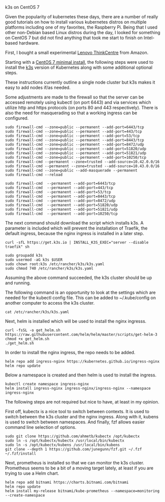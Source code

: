 k3s on CentOS 7

Given the popularity of kubernetes these days, there are a number of really good tutorials on how to install various kubernetes distros on multiple platforms including one of my favorites, the Raspberry Pi.  Being that I used other non-Debian based Linux distros during the day, I looked for something on CentOS 7 but did not find anything that took me start to finish on Intel-based hardware.

First, I bought a small experimental [Lenovo ThinkCentre](https://www.amazon.com/dp/B07G4LVZQZ/ref=cfb_at_prodpg) from Amazon.

Starting with a [CentOS 7 minimal install](http://mirror.centos.iad1.serverforge.org/7.8.2003/isos/x86_64/CentOS-7-x86_64-Minimal-2003.iso), the following steps were used to install the [k3s](https://k3s.io/) version of Kubernetes along with some additional optional steps.

These instructions currently outline a single node cluster but k3s makes it easy to add nodes if/as needed.

Some adjustments are made to the firewall so that the server can be accessed remotely using kubectl (on port 6443)  and via services which utilize http and https protocols (on ports 80 and 443 respectively).
There is also the need for masquerading so that a working ingress can be configured.
```
sudo firewall-cmd --zone=public --permanent --add-port=6443/tcp
sudo firewall-cmd --zone=public --permanent --add-port=443/tcp
sudo firewall-cmd --zone=public --permanent --add-port=53/tcp
sudo firewall-cmd --zone=public --permanent --add-port=8443/tcp
sudo firewall-cmd --zone=public --permanent --add-port=8472/udp
sudo firewall-cmd --zone=public --permanent --add-port=51820/udp
sudo firewall-cmd --zone=public --permanent --add-port=51821/udp
sudo firewall-cmd --zone=public --permanent --add-port=10250/tcp
sudo firewall-cmd --permanent --zone=trusted --add-source=10.42.0.0/16
sudo firewall-cmd --permanent --zone=trusted --add-source=10.43.0.0/16
sudo firewall-cmd --zone=public --add-masquerade --permanent
sudo firewall-cmd --reload
```

```
sudo firewall-cmd  --permanent --add-port=6443/tcp
sudo firewall-cmd  --permanent --add-port=443/tcp
sudo firewall-cmd  --permanent --add-port=53/tcp
sudo firewall-cmd  --permanent --add-port=8443/tcp
sudo firewall-cmd  --permanent --add-port=8472/udp
sudo firewall-cmd  --permanent --add-port=51820/udp
sudo firewall-cmd  --permanent --add-port=51821/udp
sudo firewall-cmd  --permanent --add-port=10250/tcp
```

The next command should download the script which installs k3s.  A parameter is included which will prevent the installation of Traefik, the default ingress, because the nginx ingress is installed in a later step.
```
curl -sfL https://get.k3s.io | INSTALL_K3S_EXEC="server --disable traefik" sh
```

```
sudo groupadd k3s
sudo usermod -aG k3s $USER
sudo chown root:k3s /etc/rancher/k3s/k3s.yaml
sudo chmod 740 /etc/rancher/k3s/k3s.yaml
```

Assuming the above command succeeded, the k3s cluster should be up and running.

The following command is an opportunity to look at the settings which are needed for the kubectl config file.  This can be added to ~/.kube/config on another computer to access the k3s cluster.
```
cat /etc/rancher/k3s/k3s.yaml
```

Next, helm is installed which will be used to install the nginx ingresss.
```
curl -fsSL -o get_helm.sh https://raw.githubusercontent.com/helm/helm/master/scripts/get-helm-3
chmod +x get_helm.sh 
./get_helm.sh
```

In order to install the nginx ingress, the repo needs to be added.
```
helm repo add ingress-nginx https://kubernetes.github.io/ingress-nginx
helm repo update
```

Below a namespace is created and then helm is used to install the ingress.
```
kubectl create namespace ingress-nginx 
helm install ingress-nginx ingress-nginx/ingress-nginx --namespace ingress-nginx
```

The following steps are not required but nice to have, at least in my opinion.

First off, kubectx is a nice tool to switch between contexts.  It is used to switch between the k3s cluster and the nginx ingress.  Along with it, kubens is used to switch between namespaces.  And finally, fzf allows easier command line selection of options.
```
sudo git clone https://github.com/ahmetb/kubectx /opt/kubectx
sudo ln -s /opt/kubectx/kubectx /usr/local/bin/kubectx
sudo ln -s /opt/kubectx/kubens /usr/local/bin/kubens
git clone --depth 1 https://github.com/junegunn/fzf.git ~/.fzf
~/.fzf/install
```

Next, prometheus is installed so that we can monitor the k3s cluster.  Prometheus seems to be a bit of a moving target lately, at least if you are trying to use a Helm chart.
```
helm repo add bitnami https://charts.bitnami.com/bitnami
helm repo update
helm install my-release bitnami/kube-prometheus --namespace=monitoring --create-namespace
```